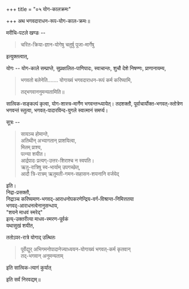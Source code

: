 +++
title = "०५ योग-कालक्रमः"

+++
अथ भगवदाराधन-रूप-योग-काल-क्रमः॥ 

मरीचि-पटले खण्डः -- 

> चरित-क्रिया-ज्ञान-योगेषु चतुर्षु पूजा-मार्गेषु 

इत्युक्तत्वात्, 

योगः -- योग-काले सम्प्राप्ते, सुप्रक्षालित-पाणिपादः, स्वाचान्तः, शुचौ देशे निषण्णः, प्राणानायम्य, 

> भगवतो बलेनेति....... योगाख्यं भगवदाराधन-रूपं कर्म करिष्यामि,
>
> तद्भगवाननुमन्यतामिति॥ 

सात्विक-सङ्कल्पं कृत्वा, योग-शास्त्र-मार्गेण भगवन्तन्ध्यायेत्। तदशक्तौ, पूर्वाचार्योक्त-भगवत्-स्तोत्रेण भगवन्तं स्तुत्वा, भगवत्-पादारविन्द-युगले स्वात्मानं समर्प्य। 

सूत्रः -- 

> सायञ्च होमान्ते,  
अतिथीन् अभ्यागतान् प्राशयित्वा,  
मितम् प्राश्य,  
पत्न्या शयीत।  
आर्द्रपादः प्रत्यग्-उत्तर-शिराश्च न स्वपति।  
ऋतु-रात्रिषु स्व-भार्याम् उपगच्छेत्,  
आदौ त्रि-रात्रम् ऋतुमती-गमन-सहासन-शयनानि वर्जयेद्  

इति।  
निद्रा-प्रसक्तौ,  
निद्राञ्च करिष्यमाण-भगवद्-आराधनोपकरणेन्द्रिय-वर्ग-विश्रान्त-निमित्ततया  
भगवद्-आराधनत्वेनानुसन्धाय,  
"शयने माधवं स्मरेद्"  
इत्य्-उक्तरीत्या माधव-स्मरण-पूर्वकं  
यथासुखं शयीत,  

ततोऽपर-रात्रे योगाद् उत्थितः  

> पूर्वेद्युर् अभिगमनोपादानेज्याध्ययन-योगाख्यं भगवत्-कर्म कृतवान्  
तद्-भगवान् अनुमन्यताम्  

इति सात्विक-त्यागं कुर्यात् 

इति सर्वं निरवद्यम्॥ 